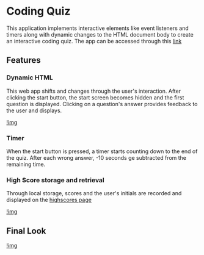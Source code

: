 # Coding Quiz

This application implements interactive elements like event listeners and timers along with dynamic changes to the HTML document body to create an interactive
coding quiz. The app can be accessed through this [link](https://smg061.github.io/codingquiz)

## Features
### Dynamic HTML
This web app shifts and changes through the user's interaction. After clicking the start button, the start screen becomes hidden and the first question is displayed. Clicking on a question's answer provides feedback to the user and displays.

[!img](https://raw.githubusercontent.com/smg061/codingquiz/main/assets/codingquiz_feedback.jpg)

### Timer
When the start button is pressed, a timer starts counting down to the end of the quiz. After each wrong answer, -10 seconds ge subtracted from the remaining time.


### High Score storage and retrieval

Through local storage, scores and the user's initials are recorded and displayed on the [highscores page](https://smg061.github.io/codingquiz/highscores.html)

[!img]()


## Final Look

[!img]()

